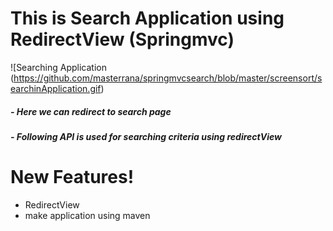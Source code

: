# This is Search Application using RedirectView (Springmvc)

![Searching Application (https://github.com/masterrana/springmvcsearch/blob/master/screensort/searchinApplication.gif)

##### - Here we can redirect to search page 
##### - Following API is used for searching criteria using redirectView

# New Features!

  - RedirectView 
  - make application using maven 

